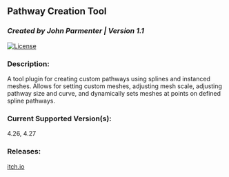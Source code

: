## Pathway Creation Tool
### *Created by John Parmenter | Version 1.1*

[![License](https://img.shields.io/badge/License-Apache%202.0-blue.svg)](https://github.com/KujoKnight/PathwayCreationTool/blob/main/LICENSE)

### Description:
A tool plugin for creating custom pathways using splines and instanced meshes. Allows for setting custom meshes, adjusting mesh scale, adjusting pathway size and curve, and dynamically sets meshes at points on defined spline pathways.

### Current Supported Version(s): 
4.26, 4.27

### Releases:
[itch.io](https://kujoknight.itch.io/pathway-creation-tool)
